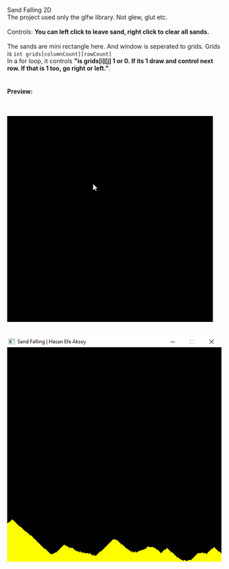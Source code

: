 Sand Falling 2D
<br>
The project used only the glfw library. Not glew, glut etc.
<br>
<br>
Controls: <b> You can left click to leave sand, right click to clear all sands.</b>
<br>
<br>
The sands are mini rectangle here. And window is seperated to grids. Grids is ```int grids[columnCount][rowCount]```
<br>
In a for loop, it controls <b>"is grids[i][j] 1 or 0. If its 1 draw and control next row. If that is 1 too, go right or left."</b>.
<br>
<br>
<h4>Preview:</h4>
<br>

![gif](./sandfalling2.gif)

<br>

<img src="./sandfalling1.png">
